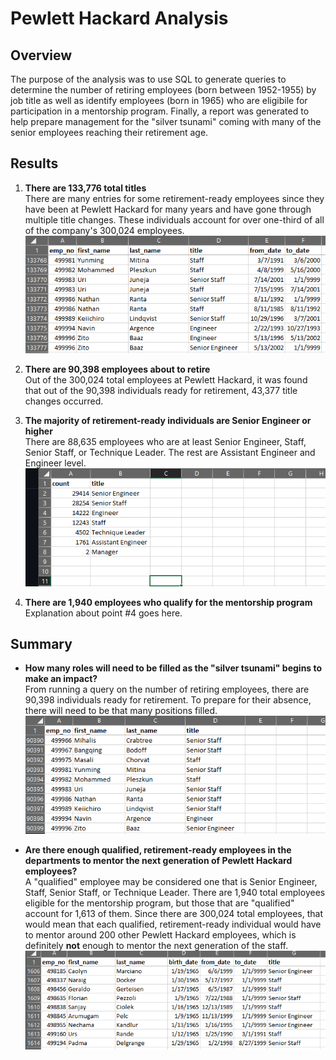 # Pewlett Hackard Analysis

## Overview
The purpose of the analysis was to use SQL to generate queries to determine the number of retiring employees (born between 1952-1955) by job title as well as identify employees (born in 1965) who are eligibile for participation in a mentorship program. Finally, a report was generated to help prepare management for the "silver tsunami" coming with many of the senior employees reaching their retirement age.

## Results
1. **There are 133,776 total titles** <br/>
There are many entries for some retirement-ready employees since they have been at Pewlett Hackard for many years and have gone through multiple title changes. These individuals account for over one-third of all of the company's 300,024 employees.<br/>
![Retirement Titles](Data/retirement_titles.png)

2. **There are 90,398 employees about to retire** <br/>
Out of the 300,024 total employees at Pewlett Hackard, it was found that out of the 90,398 individuals ready for retirement, 43,377 title changes occurred.<br/>

3. **The majority of retirement-ready individuals are Senior Engineer or higher** <br/>
There are 88,635 employees who are at least Senior Engineer, Staff, Senior Staff, or Technique Leader. The rest are Assistant Engineer and Engineer level.<br/>
![Retiring Titles](Data/retiring_titles.png)

4. **There are 1,940 employees who qualify for the mentorship program** <br/>
Explanation about point #4 goes here.<br/>

## Summary

- **How many roles will need to be filled as the "silver tsunami" begins to make an impact?** <br/>
    From running a query on the number of retiring employees, there are 90,398 individuals ready for retirement. To prepare for their absence, there will need to be that many positions filled.<br/>
    ![Unique Titles](Data/unique_titles.png)

- **Are there enough qualified, retirement-ready employees in the departments to mentor the next generation of Pewlett Hackard employees?** <br/>
    A "qualified" employee may be considered one that is Senior Engineer, Staff, Senior Staff, or Technique Leader. There are 1,940 total employees eligible for the mentorship program, but those that are "qualified" account for 1,613 of them. Since there are 300,024 total employees, that would mean that each qualified, retirement-ready individual would have to mentor around 200 other Pewlett Hackard employees, which is definitely **not** enough to mentor the next generation of the staff. <br/>
    ![Scores by school spending](Data/qualified_mentorship.png)


